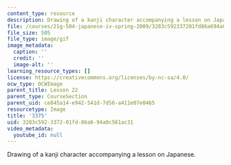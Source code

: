 ```yaml
---
content_type: resource
description: Drawing of a kanji character accompanying a lesson on Japanese.
file: /courses/21g-504-japanese-iv-spring-2009/3283c592337201fd86a694a0c561ac31_3375.gif
file_size: 505
file_type: image/gif
image_metadata:
  caption: ''
  credit: ''
  image-alt: ''
learning_resource_types: []
license: https://creativecommons.org/licenses/by-nc-sa/4.0/
ocw_type: OCWImage
parent_title: Lesson 22
parent_type: CourseSection
parent_uid: ce845a14-e942-541d-7d56-a411e07e0465
resourcetype: Image
title: '3375'
uid: 3283c592-3372-01fd-86a6-94a0c561ac31
video_metadata:
  youtube_id: null
---
```

Drawing of a kanji character accompanying a lesson on Japanese.